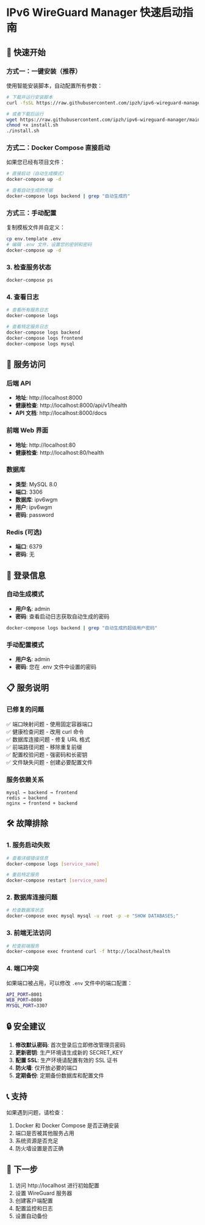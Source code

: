 # IPv6 WireGuard Manager 快速启动指南

## 🚀 快速开始

### 方式一：一键安装（推荐）
使用智能安装脚本，自动配置所有参数：
```bash
# 下载并运行安装脚本
curl -fsSL https://raw.githubusercontent.com/ipzh/ipv6-wireguard-manager/main/install.sh | bash

# 或者下载后运行
wget https://raw.githubusercontent.com/ipzh/ipv6-wireguard-manager/main/install.sh
chmod +x install.sh
./install.sh
```

### 方式二：Docker Compose 直接启动
如果您已经有项目文件：
```bash
# 直接启动（自动生成模式）
docker-compose up -d

# 查看自动生成的凭据
docker-compose logs backend | grep "自动生成的"
```

### 方式三：手动配置
复制模板文件并自定义：
```bash
cp env.template .env
# 编辑 .env 文件，设置您的密钥和密码
docker-compose up -d
```

### 3. 检查服务状态
```bash
docker-compose ps
```

### 4. 查看日志
```bash
# 查看所有服务日志
docker-compose logs

# 查看特定服务日志
docker-compose logs backend
docker-compose logs frontend
docker-compose logs mysql
```

## 🔧 服务访问

### 后端 API
- **地址**: http://localhost:8000
- **健康检查**: http://localhost:8000/api/v1/health
- **API 文档**: http://localhost:8000/docs

### 前端 Web 界面
- **地址**: http://localhost:80
- **健康检查**: http://localhost:80/health

### 数据库
- **类型**: MySQL 8.0
- **端口**: 3306
- **数据库**: ipv6wgm
- **用户**: ipv6wgm
- **密码**: password

### Redis (可选)
- **端口**: 6379
- **密码**: 无

## 🔐 登录信息

### 自动生成模式
- **用户名**: admin
- **密码**: 查看启动日志获取自动生成的密码
```bash
docker-compose logs backend | grep "自动生成的超级用户密码"
```

### 手动配置模式
- **用户名**: admin
- **密码**: 您在 .env 文件中设置的密码

## 📋 服务说明

### 已修复的问题
✅ 端口映射问题 - 使用固定容器端口  
✅ 健康检查问题 - 改用 curl 命令  
✅ 数据库连接问题 - 修复 URL 格式  
✅ 前端路径问题 - 移除重复前缀  
✅ 配置校验问题 - 强密码和长密钥  
✅ 文件缺失问题 - 创建必要配置文件  

### 服务依赖关系
```
mysql → backend → frontend
redis → backend
nginx → frontend + backend
```

## 🛠️ 故障排除

### 1. 服务启动失败
```bash
# 查看详细错误信息
docker-compose logs [service_name]

# 重启特定服务
docker-compose restart [service_name]
```

### 2. 数据库连接问题
```bash
# 检查数据库状态
docker-compose exec mysql mysql -u root -p -e "SHOW DATABASES;"
```

### 3. 前端无法访问
```bash
# 检查前端服务
docker-compose exec frontend curl -f http://localhost/health
```

### 4. 端口冲突
如果端口被占用，可以修改 `.env` 文件中的端口配置：
```bash
API_PORT=8001
WEB_PORT=8080
MYSQL_PORT=3307
```

## 🔒 安全建议

1. **修改默认密码**: 首次登录后立即修改管理员密码
2. **更新密钥**: 生产环境请生成新的 SECRET_KEY
3. **配置 SSL**: 生产环境请配置有效的 SSL 证书
4. **防火墙**: 仅开放必要的端口
5. **定期备份**: 定期备份数据库和配置文件

## 📞 支持

如果遇到问题，请检查：
1. Docker 和 Docker Compose 是否正确安装
2. 端口是否被其他服务占用
3. 系统资源是否充足
4. 防火墙设置是否正确

## 🎯 下一步

1. 访问 http://localhost 进行初始配置
2. 设置 WireGuard 服务器
3. 创建客户端配置
4. 配置监控和日志
5. 设置自动备份
